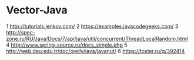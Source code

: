 # Vector-Java
1 http://tutorials.jenkov.com/ 
2 https://examples.javacodegeeks.com/
3 http://spec-zone.ru/RU/Java/Docs/7/api/java/util/concurrent/ThreadLocalRandom.html
4 http://www.spring-source.ru/docs_simple.php
5 http://web.deu.edu.tr/doc/oreily/java/javanut/
6 https://toster.ru/q/392414
